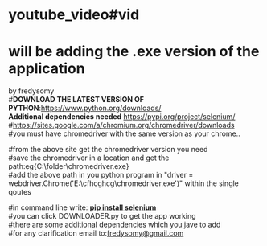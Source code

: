 # youtube_video#vid
# will be adding the .exe version of the application
by fredysomy<br>
#<b>DOWNLOAD THE LATEST VERSION OF PYTHON</b>:https://www.python.org/downloads/<br>
<b>Additional dependencies needed</b>
  https://pypi.org/project/selenium/<br>
  #https://sites.google.com/a/chromium.org/chromedriver/downloads<br>
  #you must have chromedriver with the same version as your chrome..<br>

#from the above site get the chromedriver version you need<br>
#save the chromedriver in a location and get the path:eg{C:\folder\chromedriver.exe}<br>
#add the above path in you python program in "driver = webdriver.Chrome('E:\cfhcghcg\chromedriver.exe')" within the single qoutes<br>

  #in command line write: <b><u>pip install selenium</u></b><br>
#you can click DOWNLOADER.py to get the app working<br>
#there are some additional dependencies which you jave to add<br>
#for any clarification email to:fredysomy@gmail.com<br>

